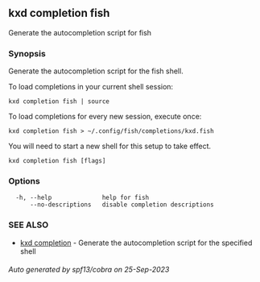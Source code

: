 ## kxd completion fish

Generate the autocompletion script for fish

### Synopsis

Generate the autocompletion script for the fish shell.

To load completions in your current shell session:

	kxd completion fish | source

To load completions for every new session, execute once:

	kxd completion fish > ~/.config/fish/completions/kxd.fish

You will need to start a new shell for this setup to take effect.


```
kxd completion fish [flags]
```

### Options

```
  -h, --help              help for fish
      --no-descriptions   disable completion descriptions
```

### SEE ALSO

* [kxd completion](kxd_completion.md)	 - Generate the autocompletion script for the specified shell

###### Auto generated by spf13/cobra on 25-Sep-2023
